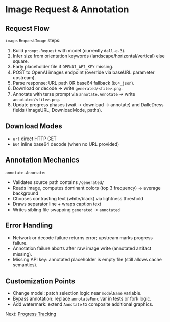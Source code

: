 # Image Request & Annotation

## Request Flow

`image.RequestImage` steps:

1. Build `prompt.Request` with model (currently `dall-e-3`).
2. Infer size from orientation keywords (landscape/horizontal/vertical) else square.
3. Early placeholder file if `OPENAI_API_KEY` missing.
4. POST to OpenAI images endpoint (override via baseURL parameter upstream).
5. Parse response: URL path OR base64 fallback (`b64_json`).
6. Download or decode → write `generated/<file>.png`.
7. Annotate with terse prompt via `annotate.Annotate` → write `annotated/<file>.png`.
8. Update progress phases (wait → download → annotate) and DalleDress fields (ImageURL, DownloadMode, paths).

## Download Modes

- `url` direct HTTP GET
- `b64` inline base64 decode (when no URL provided)

## Annotation Mechanics

`annotate.Annotate`:

- Validates source path contains `/generated/`
- Reads image, computes dominant colors (top 3 frequency) → average background
- Chooses contrasting text (white/black) via lightness threshold
- Draws separator line + wraps caption text
- Writes sibling file swapping `generated` → `annotated`

## Error Handling

- Network or decode failure returns error; upstream marks progress failure.
- Annotation failure aborts after raw image write (annotated artifact missing).
- Missing API key: annotated placeholder is empty file (still allows cache semantics).

## Customization Points

- Change model: patch selection logic near `modelName` variable.
- Bypass annotation: replace `annotateFunc` var in tests or fork logic.
- Add watermark: extend `Annotate` to composite additional graphics.

Next: [Progress Tracking](08-progress.md)
